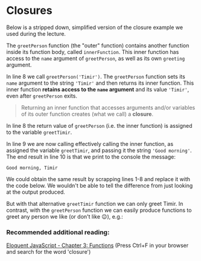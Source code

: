 # Closures

Below is a stripped down, simplified version of the closure example we used during the lecture.

<script src="https://gist.github.com/remarcmij/e9d86314ccbe9089be3b1646171c3b02.js"></script>

The `greetPerson` function (the "outer" function) contains another function inside its function body, called `innerFunction`. This inner function has access to the `name` argument of `greetPerson`, as well as its own `greeting` argument.

In line 8 we call `greetPerson('Timir')`. The `greetPerson` function sets its `name` argument to the string `'Timir'` and then returns its inner function. This inner function  **retains access to the `name` argument** and its value `'Timir'`, even after `greetPerson` exits. 

> Returning an inner function that accesses arguments and/or variables of its outer function creates (what we call) a **closure**.

In line 8 the return value of `greetPerson` (i.e. the inner function) is assigned to the variable `greetTimir`.

In line 9 we are now calling effectively calling the inner function, as assigned the variable `greetTimir`, and passing it the string `'Good morning'`. The end result in line 10 is that we print to the console the message:

```
Good morning, Timir
```

We could obtain the same result by scrapping lines 1-8 and replace it with the code below. We wouldn't be able to tell the difference from just looking at the output produced.

<script src="https://gist.github.com/remarcmij/2327c1fe2fe85d587df610a7f28f436e.js"></script>

But with that alternative `greetTimir` function we can only greet Timir. In contrast, with the `greetPerson` function we can easily produce functions to greet any person we like (or don't like :wink:), e.g.:

<script src="https://gist.github.com/remarcmij/eb3971a655f61ded7384e9f1892e8cf4.js"></script>

### Recommended additional reading:

[Eloquent JavaScript - Chapter 3: Functions](http://eloquentjavascript.net/03_functions.html) (Press Ctrl+F in your browser and search for the word 'closure')





